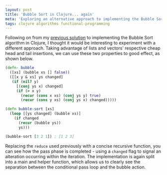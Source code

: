 ```yaml
---
layout: post
title: 'Bubble Sort in Clojure... again'
meta: 'Exploring an alternative approach to implementing the Bubble Sort algorithm in Clojure, leveraging lists and vectors for efficiency.'
tags: clojure algorithms functional-programming
---
```


Following on from my [previous solution](/posts/bubble-sort-in-clojure/) to implementing the Bubble Sort algorithm in Clojure, I thought it would be interesting to experiment with a different approach.
Taking advantage of lists and vectors' respective cheap head and tail insertions, we can use these two properties to good effect, as shown below.

<!--more-->

```clojure
(defn- bubble
  ([xs] (bubble xs [] false))
  ([[x y & xs] ys changed]
   (if (nil? y)
     [(conj ys x) changed]
     (if (> x y)
       (recur (cons x xs) (conj ys y) true)
       (recur (cons y xs) (conj ys x) changed)))))

(defn bubble-sort [xs]
  (loop [[ys changed] (bubble xs)]
    (if changed
      (recur (bubble ys))
      ys)))

(bubble-sort [3 2 1]) ; [1 2 3]
```

Replacing the `reduce` used previously with a concise recursive function, you can see how the pass phase is completed - using a `changed` flag to signal an alteration occurring within the iteration.
The implementation is again split into a main and helper function, which allows us to clearly see the separation between the conditional pass loop and the bubble action.
